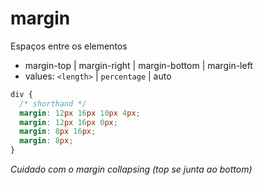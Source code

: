 # margin

Espaços entre os elementos

- margin-top | margin-right | margin-bottom | margin-left
- values: `<length>` | `percentage` | auto

```css
div {
  /* shorthand */
  margin: 12px 16px 10px 4px;
  margin: 12px 16px 0px;
  margin: 8px 16px;
  margin: 8px;
}
```

_Cuidado com o margin collapsing (top se junta ao bottom)_
